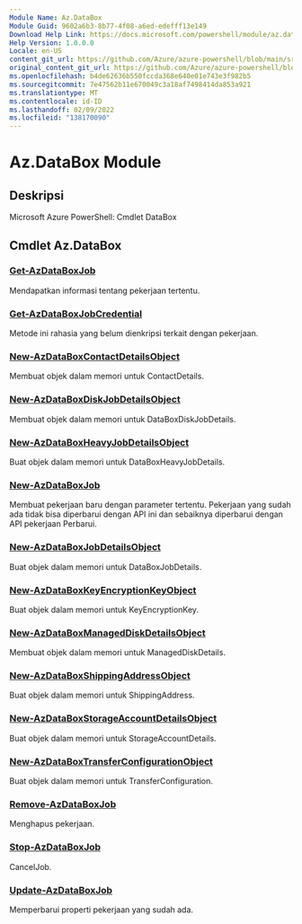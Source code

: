 ```yaml
---
Module Name: Az.DataBox
Module Guid: 9602a6b3-8b77-4f08-a6ed-edefff13e149
Download Help Link: https://docs.microsoft.com/powershell/module/az.databox
Help Version: 1.0.0.0
Locale: en-US
content_git_url: https://github.com/Azure/azure-powershell/blob/main/src/DataBox/help/Az.DataBox.md
original_content_git_url: https://github.com/Azure/azure-powershell/blob/main/src/DataBox/help/Az.DataBox.md
ms.openlocfilehash: b4de62636b550fccda368e640e01e743e3f982b5
ms.sourcegitcommit: 7e47562b11e670049c3a18af7498414da853a921
ms.translationtype: MT
ms.contentlocale: id-ID
ms.lasthandoff: 02/09/2022
ms.locfileid: "138170090"
---
```

# Az.DataBox Module
## Deskripsi
Microsoft Azure PowerShell: Cmdlet DataBox

## Cmdlet Az.DataBox
### [Get-AzDataBoxJob](Get-AzDataBoxJob.md)
Mendapatkan informasi tentang pekerjaan tertentu.

### [Get-AzDataBoxJobCredential](Get-AzDataBoxJobCredential.md)
Metode ini rahasia yang belum dienkripsi terkait dengan pekerjaan.

### [New-AzDataBoxContactDetailsObject](New-AzDataBoxContactDetailsObject.md)
Membuat objek dalam memori untuk ContactDetails.

### [New-AzDataBoxDiskJobDetailsObject](New-AzDataBoxDiskJobDetailsObject.md)
Membuat objek dalam memori untuk DataBoxDiskJobDetails.

### [New-AzDataBoxHeavyJobDetailsObject](New-AzDataBoxHeavyJobDetailsObject.md)
Buat objek dalam memori untuk DataBoxHeavyJobDetails.

### [New-AzDataBoxJob](New-AzDataBoxJob.md)
Membuat pekerjaan baru dengan parameter tertentu.
Pekerjaan yang sudah ada tidak bisa diperbarui dengan API ini dan sebaiknya diperbarui dengan API pekerjaan Perbarui.

### [New-AzDataBoxJobDetailsObject](New-AzDataBoxJobDetailsObject.md)
Buat objek dalam memori untuk DataBoxJobDetails.

### [New-AzDataBoxKeyEncryptionKeyObject](New-AzDataBoxKeyEncryptionKeyObject.md)
Buat objek dalam memori untuk KeyEncryptionKey.

### [New-AzDataBoxManagedDiskDetailsObject](New-AzDataBoxManagedDiskDetailsObject.md)
Membuat objek dalam memori untuk ManagedDiskDetails.

### [New-AzDataBoxShippingAddressObject](New-AzDataBoxShippingAddressObject.md)
Buat objek dalam memori untuk ShippingAddress.

### [New-AzDataBoxStorageAccountDetailsObject](New-AzDataBoxStorageAccountDetailsObject.md)
Buat objek dalam memori untuk StorageAccountDetails.

### [New-AzDataBoxTransferConfigurationObject](New-AzDataBoxTransferConfigurationObject.md)
Buat objek dalam memori untuk TransferConfiguration.

### [Remove-AzDataBoxJob](Remove-AzDataBoxJob.md)
Menghapus pekerjaan.

### [Stop-AzDataBoxJob](Stop-AzDataBoxJob.md)
CancelJob.

### [Update-AzDataBoxJob](Update-AzDataBoxJob.md)
Memperbarui properti pekerjaan yang sudah ada.

